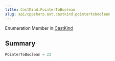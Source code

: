```yaml
---
title: CastKind.PointerToBoolean
slug: api/cppsharp.ast.castkind.pointertoboolean
---
```

Enumeration Member in [CastKind](/api/cppsharp/ast/castkind)

## Summary



```csharp
PointerToBoolean = 22
```

